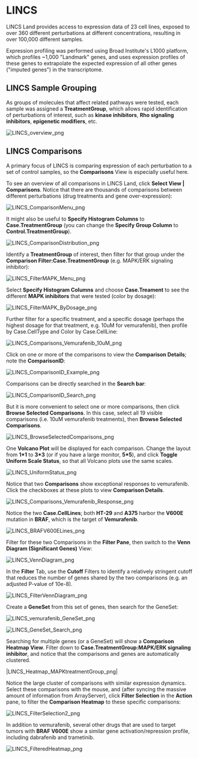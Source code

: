 # LINCS

LINCS Land provides access to expression data of 23 cell lines, exposed to over 360 different perturbations at different concentrations, resulting in over 100,000 different samples.

Expression profiling was performed using Broad Institute's L1000 platform, which profiles ~1,000 "Landmark" genes, and uses expression profiles of these genes to extrapolate the expected expression of all other genes ("imputed genes") in the transcriptome.

## LINCS Sample Grouping

As groups of molecules that affect related pathways were tested, each sample was assigned a **TreatmentGroup**, which allows rapid identification of perturbations of interest, such as **kinase inhibitors**, **Rho signaling inhibitors**, **epigenetic modifiers**, etc.

![LINCS_overview_png](images/LINCS_overview.png)

## LINCS Comparisons

A primary focus of LINCS is comparing expression of each perturbation to a set of control samples, so the **Comparisons** View is especially useful here.

To see an overview of all comparisons in LINCS Land, click **Select View | Comparisons**. Notice that there are thousands of comparisons between different perturbations (drug treatments and gene over-expression):

![LINCS_ComparisonMenu_png](images/LINCS_ComparisonMenu.png)

It might also be useful to **Specify Histogram Columns** to **Case.TreatmentGroup** (you can change the **Specify Group Column** to **Control.TreatmentGroup**).

![LINCS_ComparisonDistribution_png](images/LINCS_ComparisonDistribution.png)

Identify a **TreatmentGroup** of interest, then filter for that group under the **Comparison Filter:Case.TreatmentGroup** (e.g. MAPK/ERK signaling inhibitor):

![LINCS_FilterMAPK_Menu_png](images/LINCS_FilterMAPK_Menu.png)

Select **Specify Histogram Columns** and choose **Case.Treament** to see the different **MAPK inhibitors** that were tested (color by dosage):

![LINCS_FilterMAPK_ByDosage_png](images/LINCS_FilterMAPK_ByDosage.png)

Further filter for a specific treatment, and a specific dosage (perhaps the highest dosage for that treatment, e.g. 10uM for vemurafenib), then profile by Case.CellType and Color by Case.CellLine:

![LINCS_Comparisons_Vemurafenib_10uM_png](images/LINCS_Comparisons_Vemurafenib_10uM.png)

Click on one or more of the comparisons to view the **Comparison Details**; note the **ComparisonID**:

![LINCS_ComparisonID_Example_png](images/LINCS_ComparisonID_Example.png)

Comparisons can be directly searched in the **Search bar**:

![LINCS_ComparisonID_Search_png](images/LINCS_ComparisonID_Search.png)

But it is more convenient to select one or more comparisons, then click **Browse Selected Comparisons**. In this case, select all 19 visible comparisons (i.e. 10uM vemurafenib treatments), then **Browse Selected Comparisons**.

![LINCS_BrowseSelectedComparisons_png](images/LINCS_BrowseSelectedComparisons.png)

One **Volcano Plot** will be displayed for each comparison. Change the layout from **1*1** to **3*3** (or if you have a large monitor, **5*5**), and click **Toggle Uniform Scale Status**, so that all Volcano plots use the same scales.

![LINCS_UniformStatus_png](images/LINCS_UniformStatus.png)

Notice that two **Comparisons** show exceptional responses to vemurafenib. Click the checkboxes at these plots to view **Comparison Details**.

![LINCS_Comparisons_Vemurafenib_Response_png](images/LINCS_Comparisons_Vemurafenib_Response.png)

Notice the two **Case.CellLines**; both **HT-29** and **A375** harbor the **V600E** mutation in **BRAF**, which is the target of **Vemurafenib**.

![LINCS_BRAFV600ELines_png](images/LINCS_BRAFV600ELines.png)

Filter for these two Comparisons in the **Filter Pane**, then switch to the **Venn Diagram (Significant Genes)** View:

![LINCS_VennDiagram_png](images/LINCS_VennDiagram.png)

In the **Filter** Tab, use the **Cutoff** Filters to identify a relatively stringent cutoff that reduces the number of genes shared by the two comparisons (e.g. an adjusted P-value of 10e-8).

![LINCS_FilterVennDiagram_png](images/LINCS_FilterVennDiagram.png)

Create a **GeneSet** from this set of genes, then search for the GeneSet:

![LINCS_vemurafenib_GeneSet_png](images/LINCS_vemurafenib_GeneSet.png)

![LINCS_GeneSet_Search_png](images/LINCS_GeneSet_Search.png)

Searching for multiple genes (or a GeneSet) will show a **Comparison Heatmap View**. Filter down to **Case.TreatmentGroup:MAPK/ERK signaling inhibitor**, and notice that the comparisons and genes are automatically clustered.

|LINCS_Heatmap_MAPKtreatmentGroup_png|

Notice the large cluster of comparisons with similar expression dynamics. Select these comparisons with the mouse, and (after syncing the massive amount of information from ArrayServer), click **Filter Selection** in the **Action** pane, to filter the **Comparison Heatmap** to these specific comparisons:

![LINCS_FilterSelection2_png](images/LINCS_FilterSelection2.png)

In addition to vemurafenib, several other drugs that are used to target tumors with  **BRAF V600E** show a similar gene activation/repression profile, including dabrafenib and trametinib.

![LINCS_FilteredHeatmap_png](images/LINCS_FilteredHeatmap.png)
